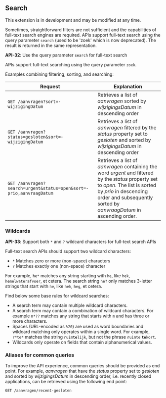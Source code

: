 ## Search

<p class='warning'>This extension is in development and may be modified at any time.</p>

Sometimes, straightforward filters are not sufficient and the capabilities of full-text search engines are required. APIs support full-text search using the query parameter `search` (used to be 'zoek' which is now deprecated). The result is returned in the same representation.

<div class="rule" id="api-32">
  <p class="rulelab"><strong>API-32</strong>: Use the query parameter <code>search</code> for full-text search</p>
  <p>APIs support full-text searching using the query parameter <code>zoek</code>.</p>
</div>

Examples combining filtering, sorting, and searching:

|Request|Explanation|
|-|-|
|`GET /aanvragen?sort=-wijzigingDatum`|Retrieves a list of *aanvragen* sorted by *wijzigingsDatum*  in descending order|
|`GET /aanvragen?status=gesloten&sort=-wijzigingDatum`|Retrieves a list of *aanvragen* filtered by the *status* property set to *gesloten* and sorted by *wijzigingsDatum*  in descending order|
|`GET /aanvragen?search=urgent&status=open&sort=-prio,aanvraagDatum`|Retrieves a list of *aanvragen* containing the word *urgent* and filtered by the *status* property set to *open*. The list is sorted by *prio*  in descending order and subsequently sorted by *aanvraagDatum*  in ascending order.|

### Wildcards

<div class="rule" id="api-33">
  <p class="rulelab"><strong>API-33</strong>: Support both <code>*</code> and <code>?</code> wildcard characters for full-text search APIs</p>
  <p>Full-text search APIs should support two wildcard characters:</p>
  <ul>
    <li><code>*</code> Matches zero or more (non-space) characters</li>
    <li><code>?</code> Matches exactly one (non-space) character</li>
  </ul>
</div>

For example, `he*` matches any string starting with `he`, like `hek`, `hemelwaterafvoer`, et cetera. The search string `he?` only matches 3-letter strings that start with `he`, like `hek`, `heg`, et cetera.

Find below some base rules for wildcard searches:

- A search term may contain multiple wildcard characters.
- A search term may contain a combination of wildcard characters. For example `m*??` matches any string that starts with `m` and has three or more characters.
- Spaces (URL-encoded as `%20`) are used as word boundaries and wildcard matching only operates within a single word. For example, `r*te*` matches the string **`r`**`uim`**`te`**`lijk`, but not the phrase **`r`**`uimte` **`te`**`kort`.
- Wildcards only operate on fields that contain alphanumerical values.

### Aliases for common queries

To improve the API experience, common queries should be provided as end point. For example, *aanvragen* that have the *status* property set to *gesloten* and sorted by *wijzigingsDatum* in descending order, i.e. recently closed applications, can be retrieved using the following end point:

`GET /aanvragen/recent-gesloten`
